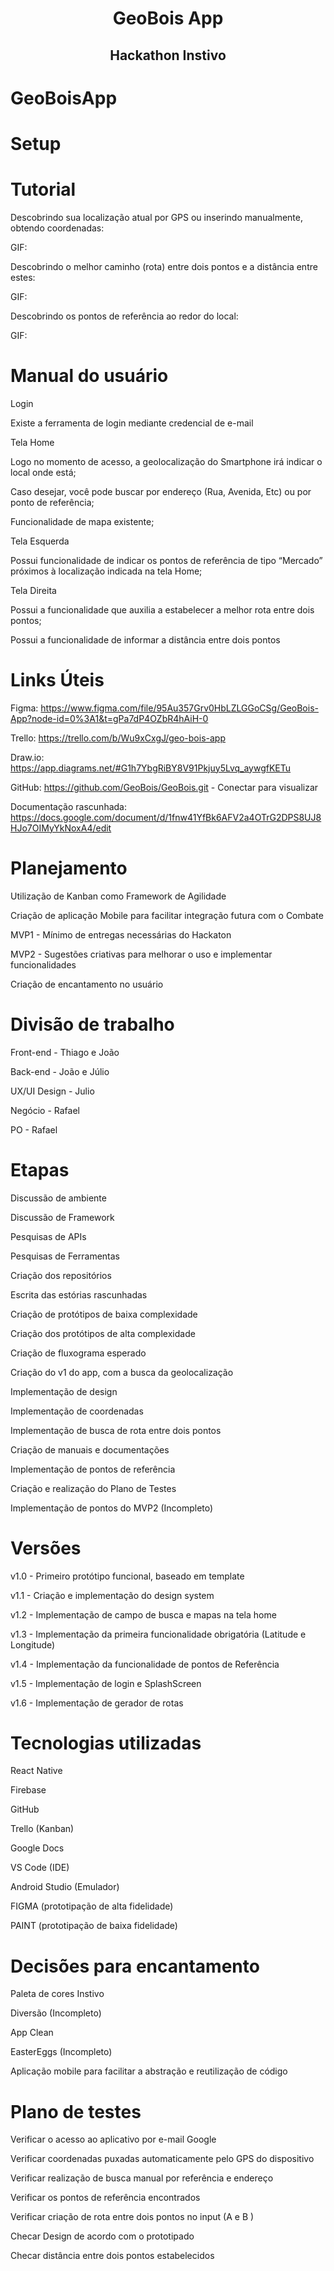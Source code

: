 # 

<h1 align="center" font-weight:bold>
  GeoBois App
</h1>
<h2 align="center">
  Hackathon Instivo 
</h2>

# GeoBoisApp

# Setup





# Tutorial
Descobrindo sua localização atual por GPS ou inserindo manualmente, obtendo coordenadas:

GIF:

Descobrindo o melhor caminho (rota) entre dois pontos e a distância entre estes:

GIF:

Descobrindo os pontos de referência ao redor do local:

GIF:

# Manual do usuário
Login

Existe a ferramenta de login mediante credencial de e-mail

Tela Home

Logo no momento de acesso, a geolocalização do Smartphone irá indicar o local onde está;

Caso desejar, você pode buscar por endereço (Rua, Avenida, Etc) ou por ponto de referência;

Funcionalidade de mapa existente;

Tela Esquerda

Possui funcionalidade de indicar os pontos de referência de tipo “Mercado” próximos à localização indicada na tela Home;

Tela Direita

Possui a funcionalidade que auxilia a estabelecer a melhor rota entre dois pontos;

Possui a funcionalidade de informar a distância entre dois pontos

# Links Úteis
Figma: https://www.figma.com/file/95Au357Grv0HbLZLGGoCSg/GeoBois-App?node-id=0%3A1&t=gPa7dP4OZbR4hAiH-0

Trello: https://trello.com/b/Wu9xCxgJ/geo-bois-app

Draw.io: https://app.diagrams.net/#G1h7YbgRiBY8V91Pkjuy5Lvq_aywgfKETu 

GitHub: https://github.com/GeoBois/GeoBois.git - Conectar para visualizar 

Documentação rascunhada: https://docs.google.com/document/d/1fnw41YfBk6AFV2a4OTrG2DPS8UJ8HJo7OIMyYkNoxA4/edit

# Planejamento
Utilização de Kanban como Framework de Agilidade

Criação de aplicação Mobile para facilitar integração futura com o Combate

MVP1 - Mínimo de entregas necessárias do Hackaton

MVP2 - Sugestões criativas para melhorar o uso e implementar funcionalidades

Criação de encantamento no usuário

# Divisão de trabalho
Front-end - Thiago e João

Back-end - João e Júlio

UX/UI Design - Julio

Negócio - Rafael

PO - Rafael

# Etapas
Discussão de ambiente 

Discussão de Framework

Pesquisas de APIs

Pesquisas de Ferramentas

Criação dos repositórios

Escrita das estórias rascunhadas

Criação de protótipos de baixa complexidade

Criação dos protótipos de alta complexidade

Criação de fluxograma esperado

Criação do v1 do app, com a busca da geolocalização

Implementação de design

Implementação de coordenadas

Implementação de busca de rota entre dois pontos

Criação de manuais e documentações

Implementação de pontos de referência

Criação e realização do Plano de Testes

Implementação de pontos do MVP2 (Incompleto)

# Versões
v1.0 - Primeiro protótipo funcional, baseado em template

v1.1 - Criação e implementação do design system

v1.2 - Implementação de campo de busca e mapas na tela home

v1.3 - Implementação da primeira funcionalidade obrigatória (Latitude e Longitude)

v1.4 - Implementação da funcionalidade de pontos de Referência

v1.5 - Implementação de login e SplashScreen

v1.6 - Implementação de gerador de rotas

# Tecnologias utilizadas
React Native

Firebase

GitHub

Trello (Kanban)

Google Docs

VS Code (IDE)

Android Studio (Emulador)

FIGMA (prototipação de alta fidelidade)

PAINT (prototipação de baixa fidelidade)

# Decisões para encantamento
Paleta de cores Instivo

Diversão (Incompleto)

App Clean

EasterEggs (Incompleto)

Aplicação mobile para facilitar a abstração e reutilização de código

# Plano de testes

Verificar o acesso ao aplicativo por e-mail Google

Verificar coordenadas puxadas automaticamente pelo GPS do dispositivo

Verificar realização de busca manual por referência e endereço

Verificar os pontos de referência encontrados

Verificar criação de rota entre dois pontos no input (A e B )

Checar Design de acordo com o prototipado

Checar distância entre dois pontos estabelecidos
